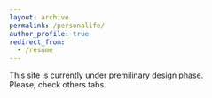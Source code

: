 ```yaml
---
layout: archive
permalink: /personalife/
author_profile: true
redirect_from:
  - /resume
---
```


This site is currently under premilinary design phase. <br>
Please, check others tabs.





